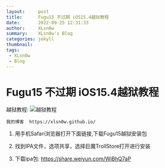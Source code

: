 ```yaml
---
layout:     post
title:      Fugu15 不过期 iOS15.4越狱教程
date:       2022-09-25 12:31:33
author:     XLsn0w
summary:    XLsn0w's Blog
categories: jekyll
thumbnail:  
tags:
 - XLsn0w
 - Blog
---
```


# Fugu15 不过期 iOS15.4越狱教程

越狱教程:
![越狱教程](https://mp.weixin.qq.com/s?__biz=Mzg5OTgzNTgxNQ==&mid=2247483893&idx=1&sn=2a44a05c3116f253b0e62d8155a9d805&chksm=c04c733df73bfa2b7bd5e64a67a9e94a810801df84005b42431bb5a7578c066f8e735382e511&mpshare=1&scene=23&srcid=1102iRYgOo0P8cFNoaGSaOwT&sharer_sharetime=1667357877021&sharer_shareid=f6fe18699713d8b520a88a9313eb5c64%23rd)

```
我的博客  https://xlsn0w.github.io/
```

1. 用手机Safari浏览器打开下面链接,下载Fugu15越狱安装包
2. 找到IPA文件，选项共享，选择巨魔TrollStore打开进行安装

3. 下载ipa包: https://share.weiyun.com/WiBhQ7aP



[1]: https://xlsn0w.github.io
